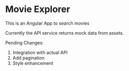 # Movie Explorer

This is an Angular App to search movies

Currently the API service returns mock data from assets.

Pending Changes:
1. Integration with actual API
2. Add pagination
3. Style enhancement
   
